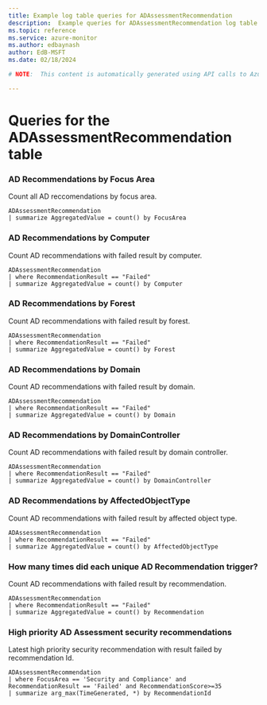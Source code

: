 ```yaml
---
title: Example log table queries for ADAssessmentRecommendation
description:  Example queries for ADAssessmentRecommendation log table
ms.topic: reference
ms.service: azure-monitor
ms.author: edbaynash
author: EdB-MSFT
ms.date: 02/18/2024

# NOTE:  This content is automatically generated using API calls to Azure. Any edits made on these files will be overwritten in the next run of the script. 

---
```


# Queries for the ADAssessmentRecommendation table


### AD Recommendations by Focus Area  


Count all AD reccomendations by focus area.  

```query
ADAssessmentRecommendation 
| summarize AggregatedValue = count() by FocusArea  
```



### AD Recommendations by Computer  


Count AD recommendations with failed result by computer.  

```query
ADAssessmentRecommendation 
| where RecommendationResult == "Failed" 
| summarize AggregatedValue = count() by Computer
```



### AD Recommendations by Forest  


Count AD recommendations with failed result by forest.  

```query
ADAssessmentRecommendation 
| where RecommendationResult == "Failed" 
| summarize AggregatedValue = count() by Forest
```



### AD Recommendations by Domain  


Count AD recommendations with failed result by domain.  

```query
ADAssessmentRecommendation 
| where RecommendationResult == "Failed" 
| summarize AggregatedValue = count() by Domain
```



### AD Recommendations by DomainController  


Count AD recommendations with failed result by domain controller.  

```query
ADAssessmentRecommendation 
| where RecommendationResult == "Failed" 
| summarize AggregatedValue = count() by DomainController
```



### AD Recommendations by AffectedObjectType  


Count AD recommendations with failed result by affected object type.  

```query
ADAssessmentRecommendation 
| where RecommendationResult == "Failed" 
| summarize AggregatedValue = count() by AffectedObjectType
```



### How many times did each unique AD Recommendation trigger?  


Count AD recommendations with failed result by recommendation.  

```query
ADAssessmentRecommendation 
| where RecommendationResult == "Failed" 
| summarize AggregatedValue = count() by Recommendation
```



### High priority AD Assessment security recommendations  


Latest high priority security recommendation with result failed by recommendation Id.  

```query
ADAssessmentRecommendation
| where FocusArea == 'Security and Compliance' and RecommendationResult == 'Failed' and RecommendationScore>=35
| summarize arg_max(TimeGenerated, *) by RecommendationId
```


